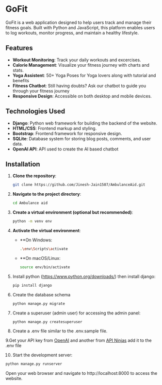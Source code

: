 # GoFit

GoFit is a web application designed to help users track and manage their fitness goals. Built with Python and JavaScript, this platform enables users to log workouts, monitor progress, and maintain a healthy lifestyle.

## Features

- **Workout Monitoring**: Track your daily workouts and excercises.
- **Calorie Management**: Visualize your fitness journey with charts and stats.
- **Yoga Assistent**: 50+ Yoga Poses for Yoga lovers along with tutorial and benefits
- **Fitness Chatbot**: Still having doubts? Ask our chatbot to guide you through your fitness journey
- **Responsive Design**: Accessible on both desktop and mobile devices.

## Technologies Used

- **Django**: Python web framework for building the backend of the website.
- **HTML/CSS**: Frontend markup and styling.
- **Bootstrap**: Frontend framework for responsive design.
- **SQLite**: Database system for storing blog posts, comments, and user data.
- **OpenAI API**: API used to create the AI based chatbot

## Installation

1. **Clone the repository**:
   ```bash
   git clone https://github.com/Jinesh-Jain1507/AmbulanceAid.git

2. **Navigate to the project directory**:
   ```bash
   cd Ambulance aid

3. **Create a virtual environment (optional but recommended)**:
   ```bash
   python -m venv env

4. **Activate the virtual environment**:

   - **On Windows:
     ```bash
     .\env\Scripts\activate
   - **On macOS/Linux:
     ```bash
     source env/bin/activate

5. Install python (https://www.python.org/downloads/) then install django:
   ```bash
   pip install django

6. Create the database schema
   ```bash
   python manage.py migrate

7. Create a superuser (admin user) for accessing the admin panel:
   ```bash
   python manage.py createsuperuser

8. Create a .env file similar to the .env.sample file.

9.Get your API key from [OpenAI](https://platform.openai.com/) and another from [API Ninjas](https://api-ninjas.com/api) add it to the .env file

10. Start the development server:
   ```bash
   python manage.py runserver
  ```
Open your web browser and navigate to http://localhost:8000 to access the website.
